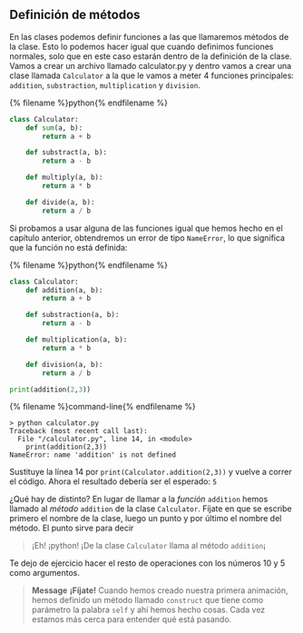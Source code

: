 ## Definición de métodos
En las clases podemos definir funciones a las que llamaremos métodos de la clase. Esto lo podemos hacer igual que cuando definimos funciones normales, solo que en este caso estarán dentro de la definición de la clase. Vamos a crear un archivo llamado calculator.py y dentro vamos a crear una clase llamada `Calculator` a la que le vamos a meter 4 funciones principales: `addition`, `substraction`, `multiplication` y `division`.


{% filename %}python{% endfilename %}
```python
class Calculator:
    def sum(a, b):
        return a + b

    def substract(a, b):
        return a - b

    def multiply(a, b):
        return a * b

    def divide(a, b):
        return a / b
```

Si probamos a usar alguna de las funciones igual que hemos hecho en el capítulo anterior, obtendremos un error de tipo `NameError`, lo que significa que la función no está definida:


{% filename %}python{% endfilename %}
```python
class Calculator:
    def addition(a, b):
        return a + b

    def substraction(a, b):
        return a - b

    def multiplication(a, b):
        return a * b

    def division(a, b):
        return a / b

print(addition(2,3))
```

{% filename %}command-line{% endfilename %}
```command-line
> python calculator.py
Traceback (most recent call last):
  File "/calculator.py", line 14, in <module>
    print(addition(2,3))
NameError: name 'addition' is not defined

```

Sustituye la línea 14 por `print(Calculator.addition(2,3))` y vuelve a correr el código. Ahora el resultado debería ser el esperado: `5`

¿Qué hay de distinto? En lugar de llamar a la *función* `addition` hemos llamado al *método* `addition` de la clase `Calculator`. Fíjate en que se escribe primero el nombre de la clase, luego un punto y por último el nombre del método. El punto sirve para decir

> ¡Eh! ¡python! ¡De la clase `Calculator` llama al método `addition`¡

Te dejo de ejercicio hacer el resto de operaciones con los números 10 y 5 como argumentos. 

> **Message** **¡Fíjate!** Cuando hemos creado nuestra primera animación, hemos definido un método llamado `construct` que tiene como parámetro la palabra `self` y ahí hemos hecho cosas. Cada vez estamos más cerca para entender qué está pasando. 

